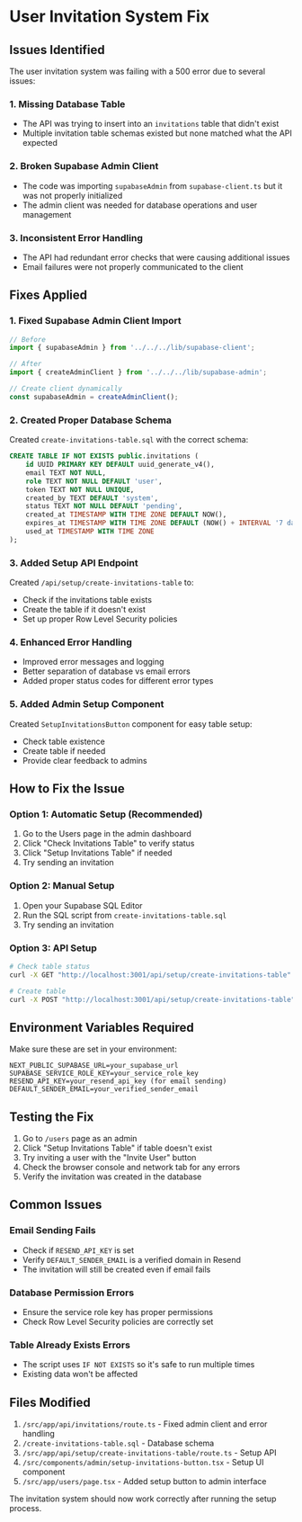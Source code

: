 # User Invitation System Fix

## Issues Identified

The user invitation system was failing with a 500 error due to several issues:

### 1. **Missing Database Table**
- The API was trying to insert into an `invitations` table that didn't exist
- Multiple invitation table schemas existed but none matched what the API expected

### 2. **Broken Supabase Admin Client**
- The code was importing `supabaseAdmin` from `supabase-client.ts` but it was not properly initialized
- The admin client was needed for database operations and user management

### 3. **Inconsistent Error Handling**
- The API had redundant error checks that were causing additional issues
- Email failures were not properly communicated to the client

## Fixes Applied

### 1. **Fixed Supabase Admin Client Import**
```typescript
// Before
import { supabaseAdmin } from '../../../lib/supabase-client';

// After  
import { createAdminClient } from '../../../lib/supabase-admin';

// Create client dynamically
const supabaseAdmin = createAdminClient();
```

### 2. **Created Proper Database Schema**
Created `create-invitations-table.sql` with the correct schema:

```sql
CREATE TABLE IF NOT EXISTS public.invitations (
    id UUID PRIMARY KEY DEFAULT uuid_generate_v4(),
    email TEXT NOT NULL,
    role TEXT NOT NULL DEFAULT 'user',
    token TEXT NOT NULL UNIQUE,
    created_by TEXT DEFAULT 'system',
    status TEXT NOT NULL DEFAULT 'pending',
    created_at TIMESTAMP WITH TIME ZONE DEFAULT NOW(),
    expires_at TIMESTAMP WITH TIME ZONE DEFAULT (NOW() + INTERVAL '7 days'),
    used_at TIMESTAMP WITH TIME ZONE
);
```

### 3. **Added Setup API Endpoint**
Created `/api/setup/create-invitations-table` to:
- Check if the invitations table exists
- Create the table if it doesn't exist
- Set up proper Row Level Security policies

### 4. **Enhanced Error Handling**
- Improved error messages and logging
- Better separation of database vs email errors
- Added proper status codes for different error types

### 5. **Added Admin Setup Component**
Created `SetupInvitationsButton` component for easy table setup:
- Check table existence
- Create table if needed
- Provide clear feedback to admins

## How to Fix the Issue

### Option 1: Automatic Setup (Recommended)
1. Go to the Users page in the admin dashboard
2. Click "Check Invitations Table" to verify status
3. Click "Setup Invitations Table" if needed
4. Try sending an invitation

### Option 2: Manual Setup
1. Open your Supabase SQL Editor
2. Run the SQL script from `create-invitations-table.sql`
3. Try sending an invitation

### Option 3: API Setup
```bash
# Check table status
curl -X GET "http://localhost:3001/api/setup/create-invitations-table"

# Create table
curl -X POST "http://localhost:3001/api/setup/create-invitations-table"
```

## Environment Variables Required

Make sure these are set in your environment:

```env
NEXT_PUBLIC_SUPABASE_URL=your_supabase_url
SUPABASE_SERVICE_ROLE_KEY=your_service_role_key
RESEND_API_KEY=your_resend_api_key (for email sending)
DEFAULT_SENDER_EMAIL=your_verified_sender_email
```

## Testing the Fix

1. Go to `/users` page as an admin
2. Click "Setup Invitations Table" if table doesn't exist
3. Try inviting a user with the "Invite User" button
4. Check the browser console and network tab for any errors
5. Verify the invitation was created in the database

## Common Issues

### Email Sending Fails
- Check if `RESEND_API_KEY` is set
- Verify `DEFAULT_SENDER_EMAIL` is a verified domain in Resend
- The invitation will still be created even if email fails

### Database Permission Errors
- Ensure the service role key has proper permissions
- Check Row Level Security policies are correctly set

### Table Already Exists Errors
- The script uses `IF NOT EXISTS` so it's safe to run multiple times
- Existing data won't be affected

## Files Modified

1. `/src/app/api/invitations/route.ts` - Fixed admin client and error handling
2. `/create-invitations-table.sql` - Database schema
3. `/src/app/api/setup/create-invitations-table/route.ts` - Setup API
4. `/src/components/admin/setup-invitations-button.tsx` - Setup UI component
5. `/src/app/users/page.tsx` - Added setup button to admin interface

The invitation system should now work correctly after running the setup process.
